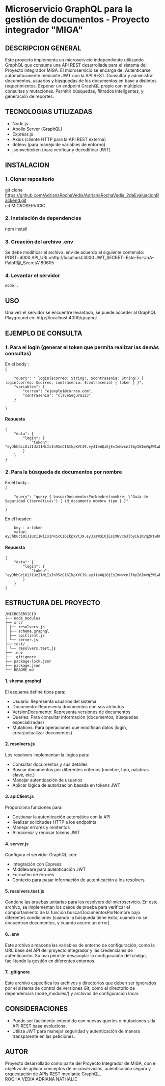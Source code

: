 # Microservicio GraphQL para la gestión de documentos - Proyecto integrador "MIGA"

## DESCRIPCION GENERAL

Este proyecto implementa un microservicio independiente utilizando GraphQL que consume una API REST desarrollada para el sistema del Proyecto Integrador MIGA. El microservicio se encarga de:
Autenticarse automáticamente mediante JWT con la API REST.
Consultar y administrar documentos, usuarios y búsquedas de los documentos en base a distintos requerimientos.
Exponer un endpoint GraphQL propio con múltiples consultas y mutaciones.
Permitir búsquedas, filtrados inteligentes, y generación de reportes.

## TECNOLOGIAS UTILIZADAS

- Node.js
- Apollo Server (GraphQL)
- Express.js
- Axios (cliente HTTP para la API REST externa)
- dotenv (para manejo de variables de entorno)
- jsonwebtoken (para verificar y decodificar JWT)

## INSTALACION

### 1. Clonar repositorio

git clone https://github.com/AdrianaRochaVedia/AdrianaRochaVedia_2daEvaluacionBackend.git  
cd  MICROSERVICIO  

### 2. Instalación de dependencias

npm install

### 3. Creación del archivo .env

Se debe modificar el archivo .env de acuerdo al siguiente contenido: 
    PORT=4000
    API_URL=http://localhost:3000
    JWT_SECRET=Esto-Es-UnA-PalbR@_SecretA180605

### 4. Levantar el servidor

    node .

## USO

Una vez el servidor se encuentre levantado, se puede acceder al GraphQL Playground en:
    http://localhost:4000/graphql

## EJEMPLO DE CONSULTA

### 1. Para el login (generar el token que permita realizar las demás consultas)

En el body :  
    {  

        "query": " login($correo: String!, $contrasenia: String!) { login(correo: $correo, contrasenia: $contrasenia) { token } }",  
        "variables": {  
            "correo": "ejemplo1@correo.com",  
            "contrasenia": "claveSegura123"  
        }  

    }  

#### Repuesta
    {  
        "data": {  
            "login": {  
                "token": "eyJhbGciOiJIUzI1NiIsInR5cCI6IkpXVCJ9.eyJ1aWQiOjEsImNvcnJlbyI6ImVqZW1wbG8xQGNvcnJlby5jb20iLCJpYXQiOjE3NDYzNzc3OTMsImV4cCI6MTc0Njk4MjU5M30.gSWbH6bTVk0Mbv9i9r8bA1CQC7tFj1r3nwbqO6AXE9U"  
            }  
        }  
    }  

### 2. Para la búsqueda de documentos por nombre

En el body :    
    {   
           
        "query": "query { buscarDocumentosPorNombre(nombre: \"Guía de Seguridad Cibernética\") { id_documento nombre tipo } }" 
            
    }      

En el header: 
     
        key : x-token  
        value: eyJhbGciOiJIUzI1NiIsInR5cCI6IkpXVCJ9.eyJ1aWQiOjEsImNvcnJlbyI6ImVqZW1wbG8xQGNvcnJlby5jb20iLCJpYXQiOjE3NDYzNzc3OTMsImV4cCI6MTc0Njk4MjU5M30.gSWbH6bTVk0Mbv9i9r8bA1CQC7tFj1r3nwbqO6AXE9U  
            

#### Repuesta  
    {   
        "data": {  
            "login": {    
                "token": "eyJhbGciOiJIUzI1NiIsInR5cCI6IkpXVCJ9.eyJ1aWQiOjEsImNvcnJlbyI6ImVqZW1wbG8xQGNvcnJlby5jb20iLCJpYXQiOjE3NDYzNzc3OTMsImV4cCI6MTc0Njk4MjU5M30.gSWbH6bTVk0Mbv9i9r8bA1CQC7tFj1r3nwbqO6AXE9U"  
            }    
        }    
    }   

## ESTRUCTURA DEL PROYECTO
  
    /MICROSERVICIO
    ├── node_modules
    ├── src/
    │ ├── resolvers.js
    │ ├── schema.graphql
    │ ├── apiClient.js
    │ └── server.js
    ├── test/
    │ └── resolvers.test.js
    ├── .env
    ├── .gitignore
    ├── package-lock.json
    ├── package.json
    └── README.md  

#### 1. shema.graphql
El esquema define tipos para:  
- Usuario: Representa usuarios del sistema  
- Documento: Representa documentos con sus atributos  
- VersionDocumento: Representa versiones de documentos  
- Queries: Para consultar información (documentos, búsquedas especializadas)  
- Mutations: Para operaciones que modifican datos (login, crear/actualizar documentos)  

#### 2. resolvers.js  
Los resolvers implementan la lógica para:  
- Consultar documentos y sus detalles  
- Buscar documentos por diferentes criterios (nombre, tipo, palabras clave, etc.)  
- Manejar autenticación de usuarios  
- Aplicar lógica de autorización basada en tokens JWT  

#### 3. apiClient.js  
Proporciona funciones para:  
- Gestionar la autenticación automática con la API  
- Realizar solicitudes HTTP a los endpoints  
- Manejar errores y reintentos  
- Almacenar y renovar tokens JWT  

#### 4. server.js 
Configura el servidor GraphQL con:  
- Integración con Express  
- Middleware para autenticación JWT  
- Formateo de errores  
- Contexto para pasar información de autenticación a los resolvers  

#### 5. resolvers.test.js 
Contiene las pruebas unitarias para los resolvers del microservicio. En este archivo, se implementan los casos de prueba para verificar el   comportamiento de la función buscarDocumentosPorNombre bajo diferentes condiciones (cuando la búsqueda tiene éxito, cuando no se encuentran   documentos, y cuando ocurre un error).  

#### 6. .env   
Este archivo almacena las variables de entorno de configuración, como la URL base del API del proyecto integrador y las credenciales de autenticación. Su uso permite desacoplar la configuración del código, facilitando la gestión en diferentes entornos.  

#### 7. .gitignore    
Este archivo especifica los archivos y directorios que deben ser ignorados por el sistema de control de versiones Git, como el directorio de dependencias (node_modules/) y archivos de configuración local.   

## CONSIDERACIONES

- Puede ser fácilmente extendido con nuevas queries o mutaciones si la API REST base evoluciona.  
- Utiliza JWT para manejar seguridad y autenticación de manera transparente en las peticiones.  

## AUTOR

Proyecto desarrollado como parte del Proyecto Integrador de MIGA, con el objetivo de aplicar conceptos de microservicios, autenticación segura y orquestación de APIs REST mediante GraphQL.  
ROCHA VEDIA ADRIANA NATHALIE